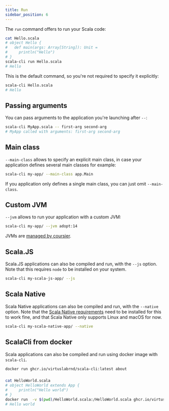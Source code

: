 ```yaml
---
title: Run
sidebar_position: 6
---
```


The `run` command offers to run your Scala code:
```bash
cat Hello.scala
# object Hello {
#   def main(args: Array[String]): Unit =
#     println("Hello")
# }
scala-cli run Hello.scala
# Hello
```

This is the default command, so you're not required to specify it explicitly:
```bash
scala-cli Hello.scala
# Hello
```

## Passing arguments

You can pass arguments to the application you're launching after `--`:
```bash
scala-cli MyApp.scala -- first-arg second-arg
# MyApp called with arguments: first-arg second-arg
```

## Main class

`--main-class` allows to specify an explicit main class, in case your application
defines several main classes for example:
```bash
scala-cli my-app/ --main-class app.Main
```

If you application only defines a single main class, you can just omit `--main-class`.

## Custom JVM

`--jvm` allows to run your application with a custom JVM:
```bash
scala-cli my-app/ --jvm adopt:14
```

JVMs are [managed by coursier](https://get-coursier.io/docs/cli-java#managed-jvms).

## Scala.JS

Scala.JS applications can also be compiled and run, with the `--js` option. Note that this requires `node`
to be installed on your system.
```bash
scala-cli my-scala-js-app/ --js
```

## Scala Native

Scala Native applications can also be compiled and run, with the `--native` option.
Note that the [Scala Native requirements](https://scala-native.readthedocs.io/en/latest/user/setup.html#installing-clang-and-runtime-dependencies) need to be installed for this to work fine,
and that Scala Native only supports Linux and macOS for now.
```bash
scala-cli my-scala-native-app/ --native
```

## ScalaCli from docker

Scala applications can also be compiled and run using docker image with `scala-cli`.

```bash
docker run ghcr.io/virtuslabrnd/scala-cli:latest about
```

###
```bash
cat HelloWorld.scala
# object HelloWorld extends App {
#     println("Hello world")
# }
docker run  -v $(pwd)/HelloWorld.scala:/HelloWorld.scala ghcr.io/virtuslabrnd/scala-cli /HelloWorld.scala 
# Hello world
```